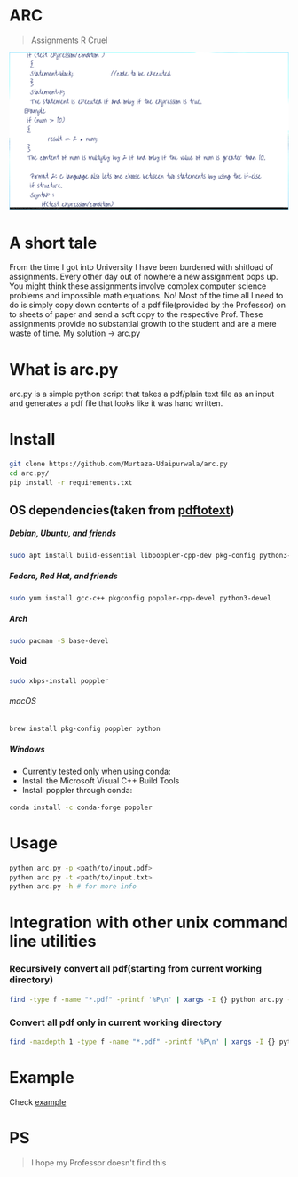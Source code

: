 # ARC
> Assignments R Cruel

![Example](./assets/example.png)

# A short tale
From the time I got into University I have been burdened with shitload of assignments. Every other day out of nowhere a new assignment pops up. You might think these assignments involve complex computer science problems and impossible math equations. No! Most of the time all I need to do is simply copy down contents of a pdf file(provided by the Professor) on to sheets of paper and send a soft copy to the respective Prof. These assignments provide no substantial growth to the student and are a mere waste of time. My solution -> arc.py

# What is arc.py
arc.py is a simple python script that takes a pdf/plain text file as an input and generates a pdf file that looks like it was hand written.

# Install
```bash
git clone https://github.com/Murtaza-Udaipurwala/arc.py
cd arc.py/
pip install -r requirements.txt
```

## OS dependencies(taken from [pdftotext](https://pypi.org/project/pdftotext/))
##### Debian, Ubuntu, and friends
```bash
sudo apt install build-essential libpoppler-cpp-dev pkg-config python3-dev
```

##### Fedora, Red Hat, and friends
```bash
sudo yum install gcc-c++ pkgconfig poppler-cpp-devel python3-devel
```

##### Arch
```bash
sudo pacman -S base-devel
```

#### Void
```bash
sudo xbps-install poppler
```

###### macOS
```bash
brew install pkg-config poppler python
```

##### Windows
- Currently tested only when using conda:
- Install the Microsoft Visual C++ Build Tools
- Install poppler through conda:
```bash
conda install -c conda-forge poppler
```

# Usage
```bash
python arc.py -p <path/to/input.pdf>
python arc.py -t <path/to/input.txt>
python arc.py -h # for more info
```

# Integration with other unix command line utilities
### Recursively convert all pdf(starting from current working directory)
```bash
find -type f -name "*.pdf" -printf '%P\n' | xargs -I {} python arc.py -p {}
```

### Convert all pdf only in current working directory
```bash
find -maxdepth 1 -type f -name "*.pdf" -printf '%P\n' | xargs -I {} python arc.py -p {}
```

# Example
Check [example](https://github.com/Murtaza-Udaipurwala/arc.py/tree/master/test)

# PS
> I hope my Professor doesn't find this
